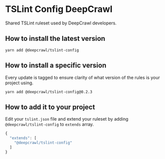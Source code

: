 # TSLint Config DeepCrawl

Shared TSLint ruleset used by DeepCrawl developers.

## How to install the latest version

```
yarn add @deepcrawl/tslint-config
```

## How to install a specific version

Every update is tagged to ensure clarity of what version of the rules is your project using.

```
yarn add @deepcrawl/tslint-config@0.2.3
```

## How to add it to your project

Edit your `tslint.json` file and extend your ruleset by adding `@deepcrawl/tslint-config` to `extends` array.

```javascript
{
  "extends": [
    "@deepcrawl/tslint-config"
  ]
}
```

